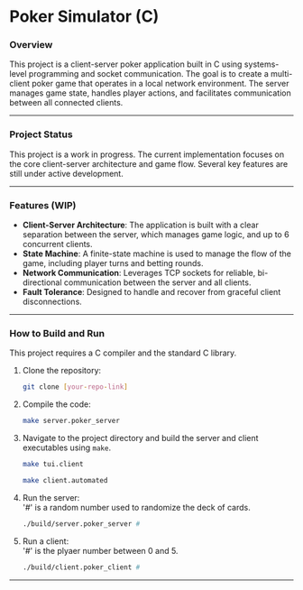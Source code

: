 # Poker Simulator (C)

### Overview
This project is a client-server poker application built in C using systems-level programming and socket communication. The goal is to create a multi-client poker game that operates in a local network environment. The server manages game state, handles player actions, and facilitates communication between all connected clients.

---

### Project Status
This project is a work in progress. The current implementation focuses on the core client-server architecture and game flow. Several key features are still under active development.

---

### Features (WIP)
-   **Client-Server Architecture**: The application is built with a clear separation between the server, which manages game logic, and up to 6 concurrent clients.
-   **State Machine**: A finite-state machine is used to manage the flow of the game, including player turns and betting rounds.
-   **Network Communication**: Leverages TCP sockets for reliable, bi-directional communication between the server and all clients.
-   **Fault Tolerance**: Designed to handle and recover from graceful client disconnections.

---

### How to Build and Run
This project requires a C compiler and the standard C library.

1.  Clone the repository:
    ```bash
    git clone [your-repo-link]
    ```
2. Compile the code:
    ```bash
    make server.poker_server
    ```
3.  Navigate to the project directory and build the server and client executables using `make`.
    ```bash
    make tui.client

    make client.automated
    ```
4.  Run the server: <br>
   '#' is a random number used to randomize the deck of cards.
    ```bash
    ./build/server.poker_server #
    ```
6.  Run a client: <br>
   '#' is the plyaer number between 0 and 5.
    ```bash
    ./build/client.poker_client #
    ```

---
